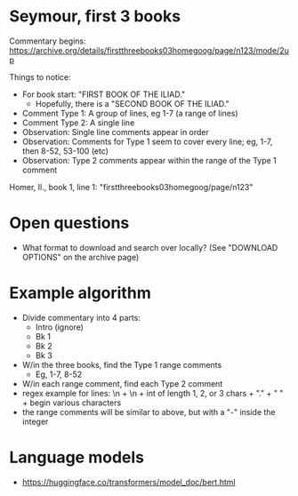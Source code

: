 # Seymour, first 3 books

Commentary begins: https://archive.org/details/firstthreebooks03homegoog/page/n123/mode/2up

Things to notice:

- For book start: "FIRST BOOK OF THE ILIAD."
    - Hopefully, there is a "SECOND BOOK OF THE ILIAD."
- Comment Type 1: A group of lines, eg 1-7 (a range of lines)
- Comment Type 2: A single line
- Observation: Single line comments appear in order
- Observation: Comments for Type 1 seem to cover every line; eg, 1-7, then 8-52, 53-100 (etc)
- Observation: Type 2 comments appear within the range of the Type 1 comment

Homer, Il., book 1, line 1: "firstthreebooks03homegoog/page/n123"


# Open questions

- What format to download and search over locally? (See "DOWNLOAD OPTIONS" on the archive page)

# Example algorithm

- Divide commentary into 4 parts:
  - Intro (ignore)
  - Bk 1
  - Bk 2
  - Bk 3
- W/in the three books, find the Type 1 range comments
  - Eg, 1-7, 8-52
- W/in each range comment, find each Type 2 comment
- regex example for lines: \n + \n + int of length 1, 2, or 3 chars + "." + " " + begin various characters
- the range comments will be similar to above, but with a "-" inside the integer


# Language models

- https://huggingface.co/transformers/model_doc/bert.html

